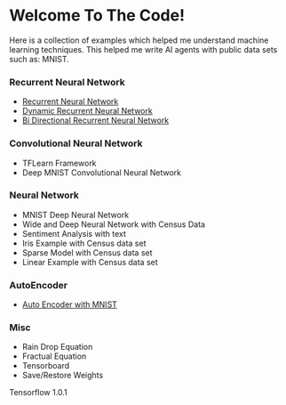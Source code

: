 # Welcome To The Code! 

Here is a collection of examples which helped me understand machine learning techniques. 
This helped me write AI agents with public data sets such as: MNIST.



### Recurrent Neural Network
  - [Recurrent Neural Network](https://github.com/510carlos/deep-neural-network/blob/master/Recurrent%20Neural%20Network/Recurrent%20Neural%20Network.ipynb)
  - [Dynamic Recurrent Neural Network](https://github.com/510carlos/deep-neural-network/blob/master/Recurrent%20Neural%20Network/Dynamic%20Recurrent%20Neural%20Network.ipynb)
  - [Bi Directional Recurrent Neural Network](https://github.com/510carlos/deep-neural-network/blob/master/Recurrent%20Neural%20Network/Bi-Directional%20Recurrent%20Neural%20Network.ipynb)
### Convolutional Neural Network
  - TFLearn Framework
  - Deep MNIST Convolutional Neural Network
### Neural Network
  - MNIST Deep Neural Network
  - Wide and Deep Neural Network with Census Data
  - Sentiment Analysis with text
  - Iris Example with Census data set
  - Sparse Model with Census data set
  - Linear Example with Census data set
### AutoEncoder
  - [Auto Encoder with MNIST](https://github.com/510carlos/deep-neural-network/blob/arrange/AutoEncoder/Auto%20Encoder.ipynb)
### Misc
  - Rain Drop Equation
  - Fractual Equation
  - Tensorboard
  - Save/Restore Weights

Tensorflow 1.0.1
